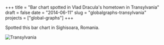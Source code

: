 +++
title = "Bar chart spotted in Vlad Dracula's hometown in Transylvania"
draft = false
date = "2014-06-11"
slug = "globalgraphs-transylvania"
projects = ["global-graphs"]
+++

Spotted this bar chart in Sighisoara, Romania.

![Transylvania](/images/globalgraphs/transylvania.jpg)
